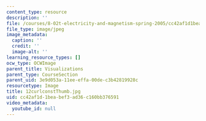 ```yaml
---
content_type: resource
description: ''
file: /courses/8-02t-electricity-and-magnetism-spring-2005/cc42af1d1beabef3ad36c160bb376591_12curlconstThumb.jpg
file_type: image/jpeg
image_metadata:
  caption: ''
  credit: ''
  image-alt: ''
learning_resource_types: []
ocw_type: OCWImage
parent_title: Visualizations
parent_type: CourseSection
parent_uid: 3e9d053a-11ee-effa-00de-c3b42819928c
resourcetype: Image
title: 12curlconstThumb.jpg
uid: cc42af1d-1bea-bef3-ad36-c160bb376591
video_metadata:
  youtube_id: null
---
```

